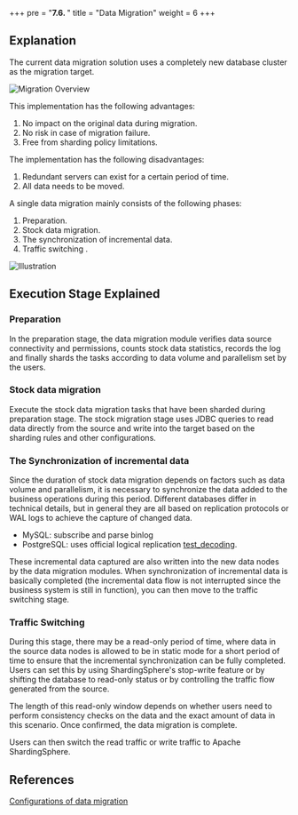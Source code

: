 +++
pre = "<b>7.6. </b>"
title = "Data Migration"
weight = 6
+++

## Explanation

The current data migration solution uses a completely new database cluster as the migration target.

![Migration Overview](https://shardingsphere.apache.org/document/current/img/scaling/overview_v2.png)

This implementation has the following advantages:

1. No impact on the original data during migration.
2. No risk in case of migration failure.
3. Free from sharding policy limitations.

The implementation has the following disadvantages:

1. Redundant servers can exist for a certain period of time.
2. All data needs to be moved.

A single data migration mainly consists of the following phases:

1. Preparation.
2. Stock data migration.
3. The synchronization of incremental data.
4. Traffic switching .

![Illustration](https://shardingsphere.apache.org/document/current/img/scaling/principle_v2.png)

## Execution Stage Explained

### Preparation 

In the preparation stage, the data migration module verifies data source connectivity and permissions, counts stock data statistics, records the log and finally shards the tasks according to data volume and parallelism set by the users.

### Stock data migration

Execute the stock data migration tasks that have been sharded during preparation stage. The stock migration stage uses JDBC queries to read data directly from the source and write into the target based on the sharding rules and other configurations.

### The Synchronization of incremental data

Since the duration of stock data migration depends on factors such as data volume and parallelism, it is necessary to synchronize the data added to the business operations during this period.
Different databases differ in technical details, but in general they are all based on replication protocols or WAL logs to achieve the capture of changed data.

- MySQL: subscribe and parse binlog
- PostgreSQL: uses official logical replication [test_decoding](https://www.postgresql.org/docs/9.4/test-decoding.html).

These incremental data captured are also written into the new data nodes by the data migration modules. When synchronization of  incremental data is basically completed (the incremental data flow is not interrupted since the business system is still in function), you can then move to the traffic switching stage.

### Traffic Switching

During this stage, there may be a read-only period of time, where data in the source data nodes is allowed to be in static mode for a short period of time to ensure that the incremental synchronization can be fully completed. Users can set this by using ShardingSphere's stop-write feature or by shifting the database to read-only status or by controlling the traffic flow generated from the source.

The length of this read-only window depends on whether users need to perform consistency checks on the data and the exact amount of data in this scenario. Once confirmed, the data migration is complete.

Users can then switch the read traffic or write traffic to Apache ShardingSphere.

## References

[Configurations of data migration ](/en/user-manual/shardingsphere-proxy/scaling/)
